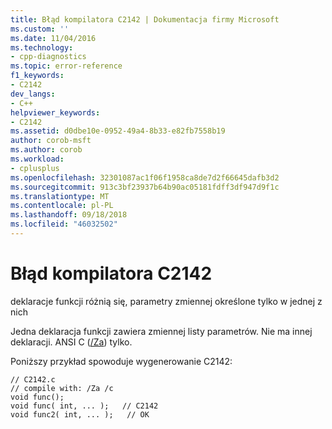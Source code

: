 ```yaml
---
title: Błąd kompilatora C2142 | Dokumentacja firmy Microsoft
ms.custom: ''
ms.date: 11/04/2016
ms.technology:
- cpp-diagnostics
ms.topic: error-reference
f1_keywords:
- C2142
dev_langs:
- C++
helpviewer_keywords:
- C2142
ms.assetid: d0dbe10e-0952-49a4-8b33-e82fb7558b19
author: corob-msft
ms.author: corob
ms.workload:
- cplusplus
ms.openlocfilehash: 32301087ac1f06f1958ca8de7d2f66645dafb3d2
ms.sourcegitcommit: 913c3bf23937b64b90ac05181fdff3df947d9f1c
ms.translationtype: MT
ms.contentlocale: pl-PL
ms.lasthandoff: 09/18/2018
ms.locfileid: "46032502"
---
```

# <a name="compiler-error-c2142"></a>Błąd kompilatora C2142

deklaracje funkcji różnią się, parametry zmiennej określone tylko w jednej z nich

Jedna deklaracja funkcji zawiera zmiennej listy parametrów. Nie ma innej deklaracji. ANSI C ([/Za](../../build/reference/za-ze-disable-language-extensions.md)) tylko.

Poniższy przykład spowoduje wygenerowanie C2142:

```
// C2142.c
// compile with: /Za /c
void func();
void func( int, ... );   // C2142
void func2( int, ... );   // OK
```